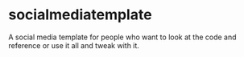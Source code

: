 # socialmediatemplate
A social media template for people who want to look at the code and reference or use it all and tweak with it.
